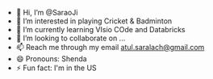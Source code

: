 - 👋 Hi, I’m @SaraoJi
- 👀 I’m interested in playing Cricket & Badminton
- 🌱 I’m currently learning VIsio COde and Databricks
- 💞️ I’m looking to collaborate on ...
- 📫 Reach me through my email atul.saralach@gmail.com    
- 😄 Pronouns: Shenda
- ⚡ Fun fact: I'm in the US

<!---
SaraoJi/SaraoJi is a ✨ special ✨ repository because its `README.md` (this file) appears on your GitHub profile.
You can click the Preview link to take a look at your changes.
--->
